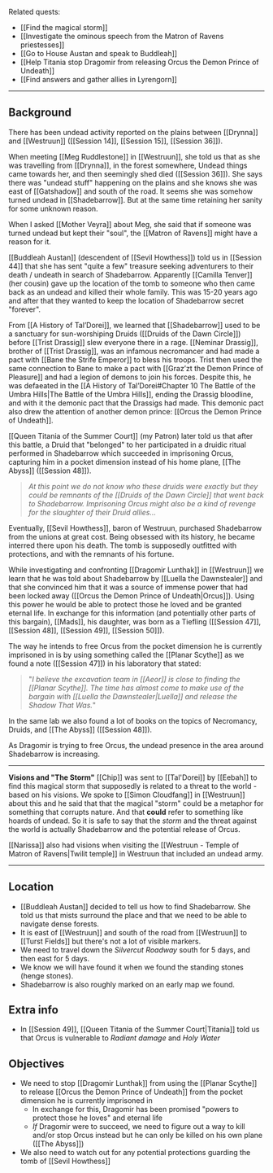 Related quests:
- [[Find the magical storm]]
- [[Investigate the ominous speech from the Matron of Ravens priestesses]]
- [[Go to House Austan and speak to Buddleah]]
- [[Help Titania stop Dragomir from releasing Orcus the Demon Prince of Undeath]]
- [[Find answers and gather allies in Lyrengorn]]
---
## Background
There has been undead activity reported on the plains between [[Drynna]] and [[Westruun]] ([[Session 14]], [[Session 15]], [[Session 36]]).

When meeting [[Meg Ruddlestone]] in [[Westruun]], she told us that as she was travelling from [[Drynna]], in the forest somewhere, Undead things came towards her, and then seemingly shed died ([[Session 36]]). She says there was "undead stuff" happening on the plains and she knows she was east of [[Gatshadow]] and south of the road. It seems she was somehow turned undead in [[Shadebarrow]]. But at the same time retaining her sanity for some unknown reason.

When I asked [[Mother Veyra]] about Meg, she said that if someone was turned undead but kept their "soul", the [[Matron of Ravens]] might have a reason for it.

[[Buddleah Austan]] (descendent of [[Sevil Howthess]]) told us in [[Session 44]] that she has sent "quite a few" treasure seeking adventurers to their death / undeath in search of Shadebarrow. Apparently [[Camilla Tenver]] (her cousin) gave up the location of the tomb to someone who then came back as an undead and killed their whole family. This was 15-20 years ago and after that they wanted to keep the location of Shadebarrow secret "forever".

From [[A History of Tal’Dorei]], we learned that [[Shadebarrow]] used to be a sanctuary for sun-worshiping Druids ([[Druids of the Dawn Circle]]) before [[Trist Drassig]] slew everyone there in a rage. [[Neminar Drassig]], brother of [[Trist Drassig]], was an infamous necromancer and had made a pact with [[Bane the Strife Emperor]] to bless his troops. Trist then used the same connection to Bane to make a pact with [[Graz’zt the Demon Prince of Pleasure]] and had a legion of demons to join his forces. Despite this, he was defaeated in the [[A History of Tal’Dorei#Chapter 10 The Battle of the Umbra Hills|The Battle of the Umbra Hills]], ending the Drassig bloodline, and with it the demonic pact that the Drassigs had made. This demonic pact also drew the attention of another demon prince: [[Orcus the Demon Prince of Undeath]].

[[Queen Titania of the Summer Court]] (my Patron) later told us that after this battle, a Druid that "belonged" to her participated in a druidic ritual performed in Shadebarrow which succeeded in imprisoning Orcus, capturing him in a pocket dimension instead of his home plane, [[The Abyss]] ([[Session 48]]).

> *At this point we do not know who these druids were exactly but they could be remnants of the [[Druids of the Dawn Circle]] that went back to Shadebarrow. Imprisoning Orcus might also be a kind of revenge for the slaughter of their Druid allies...*

Eventually, [[Sevil Howthess]], baron of Westruun, purchased Shadebarrow from the unions at great cost. Being obsessed with its history, he became interred there upon his death. The tomb is supposedly outfitted with protections, and with the remnants of his fortune.

While investigating and confronting [[Dragomir Lunthak]] in [[Westruun]] we learn that he was told about Shadebarrow by [[Luella the Dawnstealer]] and that she convinced him that it was a source of immense power that had been locked away ([[Orcus the Demon Prince of Undeath|Orcus]]). Using this power he would be able to protect those he loved and be granted eternal life. In exchange for this information (and potentially other parts of this bargain), [[Mads]], his daughter, was born as a Tiefling ([[Session 47]], [[Session 48]], [[Session 49]], [[Session 50]]).

The way he intends to free Orcus from the pocket dimension he is currently imprisoned in is by using something called the [[Planar Scythe]] as we found a note ([[Session 47]]) in his laboratory that stated:

>"*I believe the excavation team in [[Aeor]] is close to finding the [[Planar Scythe]]. The time has almost come to make use of the bargain with [[Luella the Dawnstealer|Luella]] and release the Shadow That Was.*"

In the same lab we also found a lot of books on the topics of Necromancy, Druids, and [[The Abyss]] ([[Session 48]]).

As Dragomir is trying to free Orcus, the undead presence in the area around Shadebarrow is increasing.

---
**Visions and "The Storm"**
[[Chip]] was sent to [[Tal'Dorei]] by [[Eebah]] to find this magical storm that supposedly is related to a threat to the world - based on his visions. We spoke to [[Simon Cloudfang]] in [[Westruun]] about this and he said that that the magical "storm" could be a metaphor for something that corrupts nature. And that **could** refer to something like hoards of undead. So it is safe to say that the *storm* and the threat against the world is actually Shadebarrow and the potential release of Orcus.

 [[Narissa]] also had visions when visiting the [[Westruun - Temple of Matron of Ravens|Twilit temple]] in Westruun that included an undead army.
 
---
## Location
- [[Buddleah Austan]] decided to tell us how to find Shadebarrow. She told us that mists surround the place and that we need to be able to navigate dense forests.
- It is east of [[Westruun]] and south of the road from [[Westruun]] to [[Turst Fields]] but there's not a lot of visible markers.
- We need to travel down the *Silvercut Roadway* south for 5 days, and then east for 5 days.
- We know we will have found it when we found the standing stones (henge stones).
- Shadebarrow is also roughly marked on an early map we found.

## Extra info
- In [[Session 49]], [[Queen Titania of the Summer Court|Titania]] told us that Orcus is vulnerable to *Radiant damage* and *Holy Water*

## Objectives
- We need to stop [[Dragomir Lunthak]] from using the [[Planar Scythe]] to release [[Orcus the Demon Prince of Undeath]] from the pocket dimension he is currently imprisoned in
	- In exchange for this, Dragomir has been promised "powers to protect those he loves" and eternal life
	- *If* Dragomir were to succeed, we need to figure out a way to kill and/or stop Orcus instead but he can only be killed on his own plane ([[The Abyss]])
- We also need to watch out for any potential protections guarding the tomb of [[Sevil Howthess]]